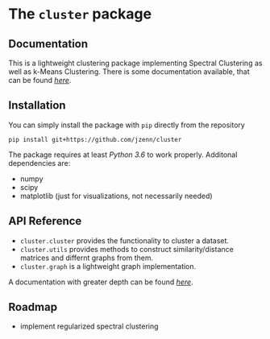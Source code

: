 # The ``cluster`` package

## Documentation

This is a lightweight clustering package implementing Spectral Clustering as well as k-Means Clustering.
There is some documentation available, that can be found [*here*](http://jzenn.github.io/cluster).

Installation
------------

You can simply install the package with ``pip`` directly from the repository

```
pip install git+https://github.com/jzenn/cluster
```

The package requires at least *Python 3.6* to work properly. Additonal dependencies are:

* numpy
* scipy
* matplotlib (just for visualizations, not necessarily needed)

API Reference
-------------

* ``cluster.cluster`` provides the functionality to cluster a dataset.
* ``cluster.utils`` provides methods to construct similarity/distance matrices and differnt graphs from them.
* ``cluster.graph`` is a lightweight graph implementation.

A documentation with greater depth can be found [*here*](http://jzenn.github.io/cluster).

## Roadmap

- implement regularized spectral clustering
